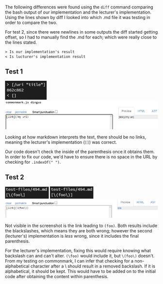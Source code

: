 The following differences were found using the `diff` command comparing the bash output of our implementation and the lecturer's implementation. Using the lines shown by diff I looked into which .md file it was testing in order to compare the two.

For test 2, since there were newlines in some outputs the diff started getting offset, so I had to manually find the .md for each; which were really close to the lines stated.

```
> Is our implementation's result
< Is lucturer's implementation result
```

## Test 1
![](https://raw.githubusercontent.com/kessert/cse15l-lab-reports/main/5_1.PNG)
![](https://raw.githubusercontent.com/kessert/cse15l-lab-reports/main/5_2.PNG)

Looking at how markdown interprets the text, there should be no links, meaning the lecturer's implementation (`[]`) was correct.

Our code doesn't check the inside of the parenthesis once it obtains them. In order to fix our code, we'd have to ensure there is no space in the URL by checking for `.indexOf(" ")`.

## Test 2
![](https://raw.githubusercontent.com/kessert/cse15l-lab-reports/main/5_3.PNG)
![](https://raw.githubusercontent.com/kessert/cse15l-lab-reports/main/5_4.PNG)
![](https://raw.githubusercontent.com/kessert/cse15l-lab-reports/main/5_5.PNG)

Not visible in the screenshot is the link leading to `(foo)`. Both results include the blackslashes, which means they are both wrong; however the second (lecturer's) implementation is *less* wrong, since it includes the final parenthesis.

For the lecturer's implementation, fixing this would require knowing what backslash can and can't alter. `(\foo)` would include it, but `\(foo\)` doesn't. From my testing on commonmark, I can infer that checking for a non-alphabetical character after a \ should result in a removed backslash. If it is alphabetical, it should be kept. This would have to be added on to the initial code after obtaining the content within parenthesis.